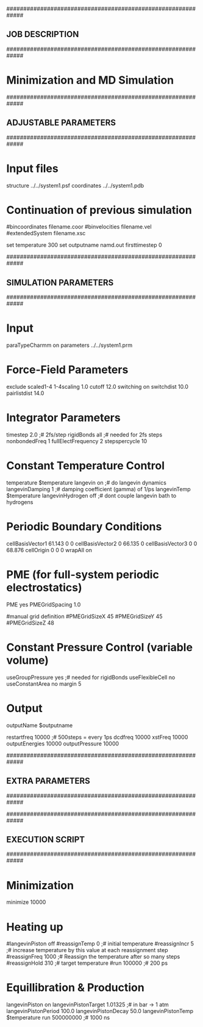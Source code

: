 #############################################################
## JOB DESCRIPTION                                         ##
#############################################################

# Minimization and MD Simulation

#############################################################
## ADJUSTABLE PARAMETERS                                   ##
#############################################################

# Input files
structure          ../../system1.psf
coordinates        ../../system1.pdb

# Continuation of previous simulation
#bincoordinates     filename.coor
#binvelocities      filename.vel
#extendedSystem     filename.xsc

set temperature    300
set outputname     namd.out
firsttimestep 0 

#############################################################
## SIMULATION PARAMETERS                                   ##
#############################################################

# Input
paraTypeCharmm	    on
parameters          ../../system1.prm


# Force-Field Parameters
exclude             scaled1-4
1-4scaling          1.0
cutoff              12.0
switching           on
switchdist          10.0
pairlistdist        14.0


# Integrator Parameters
timestep            2.0  ;# 2fs/step
rigidBonds          all  ;# needed for 2fs steps
nonbondedFreq       1
fullElectFrequency  2
stepspercycle       10


# Constant Temperature Control
temperature         $temperature
langevin            on    ;# do langevin dynamics
langevinDamping     1     ;# damping coefficient (gamma) of 1/ps
langevinTemp        $temperature
langevinHydrogen    off    ;# dont couple langevin bath to hydrogens


# Periodic Boundary Conditions
cellBasisVector1 61.143 0 0
cellBasisVector2 0 66.135 0
cellBasisVector3 0 0 68.876
cellOrigin          0 0 0 
wrapAll             on


# PME (for full-system periodic electrostatics)
PME                 yes
PMEGridSpacing      1.0

#manual grid definition
#PMEGridSizeX        45
#PMEGridSizeY        45
#PMEGridSizeZ        48


# Constant Pressure Control (variable volume)
useGroupPressure      yes ;# needed for rigidBonds
useFlexibleCell       no
useConstantArea       no
margin                5


# Output
outputName          $outputname

restartfreq         10000     ;# 500steps = every 1ps
dcdfreq             10000
xstFreq             10000
outputEnergies      10000
outputPressure      10000


#############################################################
## EXTRA PARAMETERS                                        ##
#############################################################


#############################################################
## EXECUTION SCRIPT                                        ##
#############################################################

# Minimization
minimize            10000

# Heating up
#langevinPiston      off
#reassignTemp        0          ;# initial temperature
#reassignIncr        5          ;# increase temperature by this value at each reassignment step
#reassignFreq        1000       ;# Reassign the temperature after so many steps
#reassignHold        310        ;# target temperature
#run                 100000     ;# 200 ps

# Equillibration & Production
langevinPiston        on
langevinPistonTarget  1.01325 ;#  in bar -> 1 atm
langevinPistonPeriod  100.0
langevinPistonDecay   50.0
langevinPistonTemp    $temperature
run                   500000000     ;# 1000 ns
